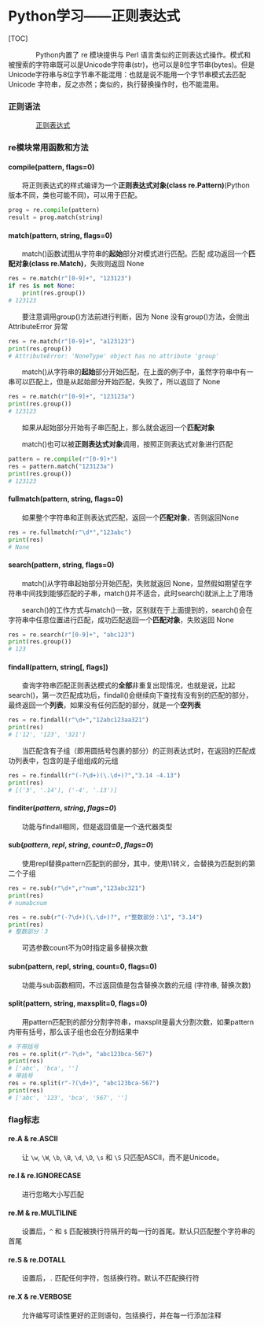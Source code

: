 # Python学习——正则表达式

[TOC]

&emsp;&emsp;&emsp;&emsp;Python内置了 re 模块提供与 Perl 语言类似的正则表达式操作。模式和被搜索的字符串既可以是Unicode字符串(str)，也可以是8位字节串(bytes)。但是Unicode字符串与8位字节串不能混用：也就是说不能用一个字节串模式去匹配 Unicode 字符串，反之亦然；类似的，执行替换操作时，也不能混用。

### 正则语法

&emsp;&emsp;&emsp;&emsp;[正则表达式](D:\归档\python\正则表达式.md)

### re模块常用函数和方法

#### compile(pattern, flags=0)

&emsp;&emsp;将正则表达式的样式编译为一个**正则表达式对象(class re.Pattern)**(Python版本不同，类也可能不同)，可以用于匹配。

```python
prog = re.compile(pattern)
result = prog.match(string)
```

#### match(pattern, string, flags=0)

&emsp;&emsp;match()函数试图从字符串的**起始**部分对模式进行匹配。匹配 成功返回一个**匹配对象(class re.Match)**，失败则返回 None

```python
res = re.match(r"[0-9]+", "123123")
if res is not None:
    print(res.group())
# 123123
```

&emsp;&emsp;要注意调用group()方法前进行判断，因为 None 没有group()方法，会抛出 AttributeError 异常

```python
res = re.match(r"[0-9]+", "a123123")
print(res.group())
# AttributeError: 'NoneType' object has no attribute 'group'
```

&emsp;&emsp;match()从字符串的**起始**部分开始匹配，在上面的例子中，虽然字符串中有一串可以匹配上，但是从起始部分开始匹配，失败了，所以返回了 None

```python
res = re.match(r"[0-9]+", "123123a")
print(res.group())
# 123123
```

&emsp;&emsp;如果从起始部分开始有子串匹配上，那么就会返回一个**匹配对象**

&emsp;&emsp;match()也可以被**正则表达式对象**调用，按照正则表达式对象进行匹配

```python
pattern = re.compile(r"[0-9]+")
res = pattern.match("123123a")
print(res.group())
# 123123
```

#### fullmatch(pattern, string, flags=0)

&emsp;&emsp;如果整个字符串和正则表达式匹配，返回一个**匹配对象**，否则返回None

```python
res = re.fullmatch(r"\d*","123abc")
print(res)
# None
```

#### search(pattern, string, flags=0)

&emsp;&emsp;match()从字符串起始部分开始匹配，失败就返回 None，显然假如期望在字符串中间找到能够匹配的子串，match()并不适合，此时search()就派上上了用场

&emsp;&emsp;search()的工作方式与match()一致，区别就在于上面提到的，search()会在字符串中任意位置进行匹配，成功匹配返回一个**匹配对象**，失败返回 None

```python
res = re.search(r"[0-9]+", "abc123")
print(res.group())
# 123
```

#### findall(pattern, string[, flags])

&emsp;&emsp;查询字符串匹配正则表达模式的**全部**非重复出现情况，也就是说，比起search()，第一次匹配成功后，findall()会继续向下查找有没有别的匹配的部分，最终返回一个**列表**，如果没有任何匹配的部分，就是一个**空列表**

```python
res = re.findall(r"\d+","12abc123aa321")
print(res)
# ['12', '123', '321']
```

&emsp;&emsp;当匹配含有子组（即用圆括号包裹的部分）的正则表达式时，在返回的匹配成功列表中，包含的是子组组成的元组

```python
res = re.findall(r"(-?\d+)(\.\d+)?","3.14 -4.13")
print(res)
# [('3', '.14'), ('-4', '.13')]
```

#### finditer(*pattern*, *string*, *flags=0*)

&emsp;&emsp;功能与findall相同，但是返回值是一个迭代器类型

#### sub(*pattern*, *repl*, *string*, *count=0*, *flags=0*)

&emsp;&emsp;使用repl替换pattern匹配到的部分，其中，使用\1转义，会替换为匹配到的第二个子组

```python
res = re.sub(r"\d+",r"num","123abc321")
print(res)
# numabcnum
```

```python
res = re.sub(r"(-?\d+)(\.\d+)?", r"整数部分：\1", "3.14")
print(res)
# 整数部分：3
```

&emsp;&emsp;可选参数count不为0时指定最多替换次数

#### subn(pattern, repl, string, count=0, flags=0)

&emsp;&emsp;功能与sub函数相同，不过返回值是包含替换次数的元组 (字符串, 替换次数)

#### split(pattern, string, maxsplit=0, flags=0)

&emsp;&emsp;用pattern匹配到的部分分割字符串，maxsplit是最大分割次数，如果pattern内带有括号，那么该子组也会在分割结果中

```python
# 不带括号
res = re.split(r"-?\d+", "abc123bca-567")
print(res)
# ['abc', 'bca', '']
# 带括号
res = re.split(r"-?(\d+)", "abc123bca-567")
print(res)
# ['abc', '123', 'bca', '567', '']
```

### flag标志

#### re.A & re.ASCII

&emsp;&emsp;让 `\w`, `\W`, `\b`, `\B`, `\d`, `\D`, `\s` 和 `\S` 只匹配ASCII，而不是Unicode。

#### re.I & re.IGNORECASE

&emsp;&emsp;进行忽略大小写匹配

#### re.M & re.MULTILINE

&emsp;&emsp;设置后，`^` 和 `$` 匹配被换行符隔开的每一行的首尾。默认只匹配整个字符串的首尾

#### re.S & re.DOTALL

&emsp;&emsp;设置后，`.` 匹配任何字符，包括换行符。默认不匹配换行符

#### re.X & re.VERBOSE

&emsp;&emsp;允许编写可读性更好的正则语句，包括换行，并在每一行添加注释